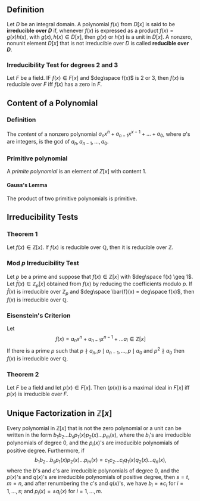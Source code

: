 ## Definition
Let $D$ be an integral domain. A polynomial $f(x)$ from $D[x]$ is said to be **irreducible over $D$** if, whenever $f(x)$ is expressed as a product $f(x) = g(x)h(x)$, with $g(x), h(x) \in D[x]$, then $g(x)$ or $h(x)$ is a unit in $D[x]$. A nonzero, nonunit element $D[x]$ that is not irreducible over $D$ is called **reducible over $D$**.

### Irreducibility Test for degrees 2 and 3
Let $F$ be a field. IF $f(x) \in F[x]$ and $deg\space f(x)$ is 2 or 3, then $f(x)$ is reducible over $F$ iff $f(x)$ has a zero in $F$.


## Content of a Polynomial
### Definition
The _content_ of a nonzero polynomial $a_nx^n+a_{n-1}x^{x-1}+...+a_0$, where $a$'s are integers, is the gcd of $a_n, a_{n-1}, ..., a_0$.

### Primitive polynomial
A _primite polynomial_ is an element of $Z[x]$ with content $1$.

#### Gauss's Lemma
The product of two primitive polynomials is primitive.

## Irreducibility Tests
### Theorem 1
Let $f(x) \in \mathbb{Z}[x]$. If $f(x)$ is reducible over $\mathbb{Q}$, then it is reducible over $\mathbb{Z}$.

### Mod $p$ Irreducibility Test
Let $p$ be a prime and suppose that $f(x) \in \mathbb{Z}[x]$ with $deg\space f(x) \geq 1$.
Let $\bar{f}(x) \in \mathbb{Z}_p[x]$  obtained from $f(x)$ by  reducing the coefficients modulo $p$.
If $\bar{f}(x)$ is irreducible over $\mathbb{Z}_p$ and $deg\space \bar{f}(x) = deg\space f(x)$, then $f(x)$ is irreducible over $\mathbb{Q}$.

### Eisenstein's Criterion
Let
$$ f(x) = a_nx^n+a_{n-1}x^{n-1}+...a_i \in \mathbb{Z}[x]$$
If there is a prime $p$ such that $p \nmid a_n, p\mid a_{n-1}, ..., p \mid a_0$ and $p^2 \nmid a_0$ then $f(x)$ is irreducible over $\mathbb{Q}$.

### Theorem 2
Let $F$ be a field and let $p(x) \in F[x]$. Then $\langle p(x) \rangle$ is a maximal ideal in $F[x]$ iff $p(x)$ is irreducible over $F$.

## Unique Factorization in $\mathbb{Z}[x]$
Every polynomial in $\mathbb{Z}[x]$ that is not the zero polynomial or a unit can be written in the form $b_1b_2...b_s p_1(x)p_2(x)...p_m(x)$, where the $b_i$'s are irreducible polynomials of degree $0$, and the $p_i(x)$'s are irreducible polynomials of positive degree. Furthermore, if
$$ b_1b_2...b_sp_1(x)p_2(x)...p_m(x) = c_1c_2...c_tq_1(x)q_2(x)...q_n(x),$$
where the $b$'s and $c$'s are irreducible polynomials of degree $0$, and the $p(x)$'s and $q(x)$'s are irreducible polynomials of positive degree, then $s = t$, $m = n$, and after renumbering the $c$'s and $q(x)$'s, we have $b_i = \pm c_i$ for $i = 1,...,s$; and $p_i(x) = \pm q_i(x)$ for $i = 1,...,m$.
